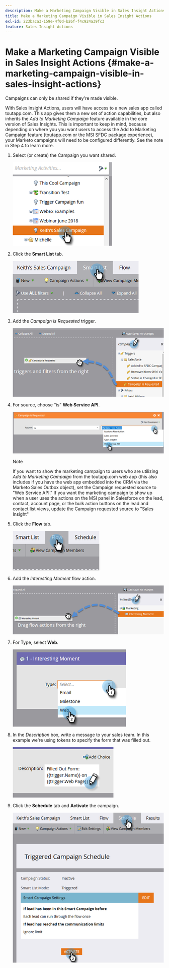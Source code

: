 ```yaml
---
description: Make a Marketing Campaign Visible in Sales Insight Actions - Marketo Docs - Product Documentation
title: Make a Marketing Campaign Visible in Sales Insight Actions
exl-id: 223baca3-159e-4f0d-b26f-f4c924a39fc3
feature: Sales Insight Actions
---
```

# Make a Marketing Campaign Visible in Sales Insight Actions {#make-a-marketing-campaign-visible-in-sales-insight-actions}

Campaigns can only be shared if they're made visible.

With Sales Insight Actions, users will have access to a new sales app called toutapp.com. This app gives them a new set of action capabilities, but also inherits the _Add to Marketing Campaign_ feature available in the core version of Sales Insights. This is important to keep in mind, because depending on where you you want users to access the Add to Marketing Campaign feature (toutapp.com or the MSI SFDC package experience), your Marketo campaigns will need to be configured differently. See the note in Step 4 to learn more.

1. Select (or create) the Campaign you want shared.

   ![](assets/make-a-marketing-campaign-visible-sia-1.png)

1. Click the **Smart List** tab.

   ![](assets/make-a-marketing-campaign-visible-sia-2.png)

1. Add the _Campaign is Requested_ trigger.

   ![](assets/make-a-marketing-campaign-visible-sia-3.png)

1. For source, choose "is" **Web Service API**.

   ![](assets/make-a-marketing-campaign-visible-sia-4.png)

   >[!NOTE]
   >
   >If you want to show the marketing campaign to users who are utilizing _Add to Marketing Campaign_ from the toutapp.com web app (this also includes if you have the web app embedded into the CRM via the Marketo Sales Outbox object), set the Campaign requested source to "Web Service API." If you want the marketing campaign to show up when a user uses the actions on the MSI panel in Salesforce on the lead, contact, account page, or the bulk action buttons on the lead and contact list views, update the Campaign requested source to "Sales Insight"

1. Click the **Flow** tab.

   ![](assets/make-a-marketing-campaign-visible-sia-5.png)

1. Add the _Interesting Moment_ flow action.

   ![](assets/make-a-marketing-campaign-visible-sia-6.png)

1. For Type, select **Web**.

   ![](assets/make-a-marketing-campaign-visible-sia-7.png)

1. In the _Description_ box, write a message to your sales team. In this example we're using tokens to specify the form that was filled out.

   ![](assets/make-a-marketing-campaign-visible-sia-8.png)

1. Click the **Schedule** tab and **Activate** the campaign.

   ![](assets/make-a-marketing-campaign-visible-sia-9.png)
